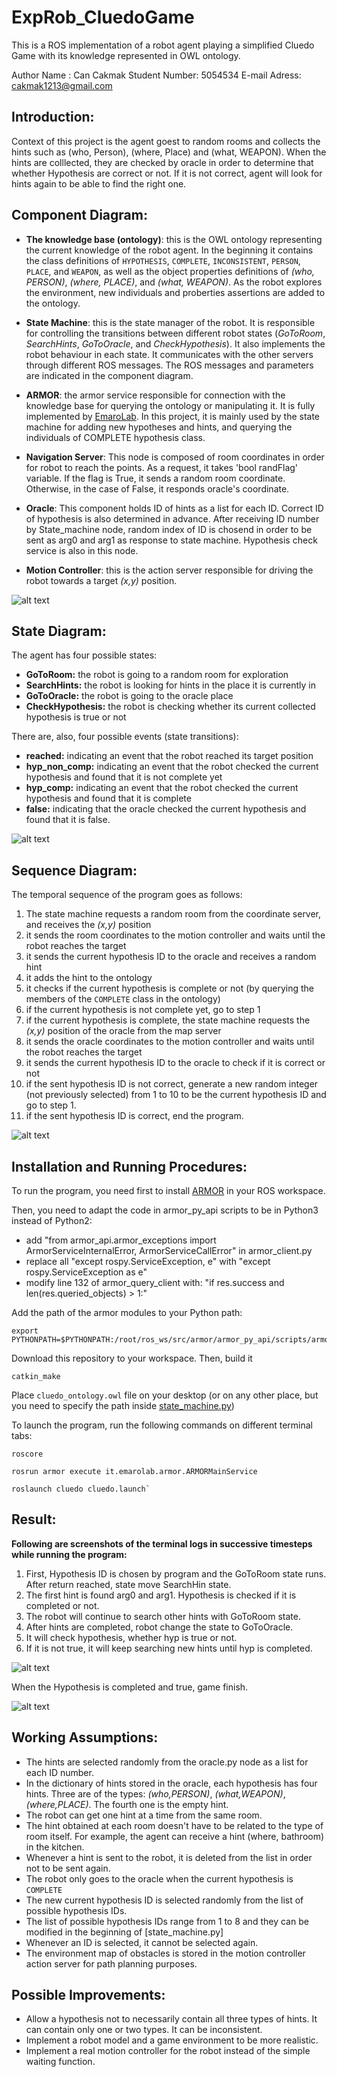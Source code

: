 # ExpRob_CluedoGame
This is a ROS implementation of a robot agent playing a simplified Cluedo Game with its knowledge represented in OWL ontology.

Author Name : Can Cakmak
Student Number: 5054534
E-mail Adress: cakmak1213@gmail.com

## Introduction:

Context of this project is the agent goest to random rooms and collects the hints such as (who, Person), (where, Place) and (what, WEAPON). When the hints are colllected, they are checked by oracle in order to determine that whether Hypothesis are correct or not. If it is not correct, agent will look for hints again to be able to find the right one.

## Component Diagram:

- **The knowledge base (ontology)**: this is the OWL ontology representing the current knowledge of the robot agent. In the beginning it contains the class definitions of `HYPOTHESIS`, `COMPLETE`, `INCONSISTENT`, `PERSON`, `PLACE`, and `WEAPON`, as well as the object properties definitions of *(who, PERSON)*, *(where, PLACE)*, and *(what, WEAPON)*. As the robot explores the environment, new individuals and proberties assertions are added to the ontology.

 - **State Machine**: this is the state manager of the robot. It is responsible for controlling the transitions between different robot states (*GoToRoom*, *SearchHints*, *GoToOracle*, and *CheckHypothesis*). It also implements the robot behaviour in each state. It communicates with the other servers through different ROS messages. The ROS messages and parameters are indicated in the component diagram.

- **ARMOR**: the armor service responsible for connection with the knowledge base for querying the ontology or manipulating it. It is fully implemented by [EmaroLab](https://github.com/EmaroLab/armor). In this project, it is mainly used by the state machine for adding new hypotheses and hints, and querying the individuals of COMPLETE hypothesis class.

- **Navigation Server**: This node is composed of room coordinates in order for robot to reach the points. As a request, it takes 'bool randFlag' variable. If the flag is True, it sends a random room coordinate. Otherwise, in the case of False, it responds oracle's coordinate.

- **Oracle**: This component holds ID of hints as a list for each ID. Correct ID of hypothesis is also determined in advance. After receiving ID number by State_machine node, random index of ID is chosend in order to be sent as arg0 and arg1 as response to state machine. Hypothesis check service is also in this node. 

- **Motion Controller**: this is the action server responsible for driving the robot towards a target *(x,y)* position.

![alt text](https://github.com/cakmakcan/experimental_lab/blob/master/cluedo/images/ComponentDiagram.png?raw=true)

## State Diagram:

The agent has four possible states:
- **GoToRoom:** the robot is going to a random room for exploration
- **SearchHints:** the robot is looking for hints in the place it is currently in
- **GoToOracle:** the robot is going to the oracle place
- **CheckHypothesis:** the robot is checking whether its current collected hypothesis is true or not

There are, also, four possible events (state transitions):
- **reached:** indicating an event that the robot reached its target position
- **hyp_non_comp:** indicating an event that the robot checked the current hypothesis and found that it is not complete yet
- **hyp_comp:** indicating an event that the robot checked the current hypothesis and found that it is complete
- **false:** indicating that the oracle checked the current hypothesis and found that it is false.

![alt text](https://github.com/cakmakcan/experimental_lab/blob/master/cluedo/images/StateDiagram.png)

## Sequence Diagram:
The temporal sequence of the program goes as follows:

1. The state machine requests a random room from the coordinate server, and receives the *(x,y)* position
2. it sends the room coordinates to the motion controller and waits until the robot reaches the target
3. it sends the current hypothesis ID to the oracle and receives a random hint
4. it adds the hint to the ontology
5. it checks if the current hypothesis is complete or not (by querying the members of the `COMPLETE` class in the ontology)
6. if the current hypothesis is not complete yet, go to step 1
7. if the current hypothesis is complete, the state machine requests the *(x,y)* position of the oracle from the map server
8. it sends the oracle coordinates to the motion controller and waits until the robot reaches the target
9. it sends the current hypothesis ID to the oracle to check if it is correct or not
10. if the sent hypothesis ID is not correct, generate a new random integer (not previously selected) from 1 to 10 to be the current hypothesis ID and go to step 1.
11. if the sent hypothesis ID is correct, end the program.

![alt text](https://github.com/cakmakcan/experimental_lab/blob/master/cluedo/images/SequenceDiagram.png)

## Installation and Running Procedures:

To run the program, you need first to install [ARMOR](https://github.com/EmaroLab/armor) in your ROS workspace.

Then, you need to adapt the code in armor_py_api scripts to be in Python3 instead of Python2:
  - add "from armor_api.armor_exceptions import ArmorServiceInternalError, ArmorServiceCallError" in armor_client.py
  - replace all "except rospy.ServiceException, e" with "except rospy.ServiceException as e"
  - modify line 132 of armor_query_client with: "if res.success and len(res.queried_objects) > 1:"

Add the path of the armor modules to your Python path:
```
export PYTHONPATH=$PYTHONPATH:/root/ros_ws/src/armor/armor_py_api/scripts/armor_api/
```
Download this repository to your workspace. Then, build it

```
catkin_make
```

Place `cluedo_ontology.owl` file on your desktop (or on any other place, but you need to specify the path inside [state_machine.py](https://github.com/yaraalaa0/ExpRob_CluedoGame/blob/main/cluedo/scripts/state_machine.py))

To launch the program, run the following commands on different terminal tabs:
```
roscore
```
```
rosrun armor execute it.emarolab.armor.ARMORMainService
```
```
roslaunch cluedo cluedo.launch`

```

## Result:

**Following are screenshots of the terminal logs in successive timesteps while running the program:**

1. First, Hypothesis ID is chosen by program and the GoToRoom state runs. After return reached, state move SearchHin state.
2. The first hint is found arg0 and arg1. Hypothesis is checked if it is completed or not.
3. The robot will continue to search other hints with GoToRoom state.
4. After hints are completed, robot change the state to GoToOracle.
5. It will check hypothesis, whether hyp is true or not.
6. If it is not true, it will keep searching new hints until hyp is completed.

![alt text](https://github.com/cakmakcan/experimental_lab/blob/master/cluedo/images/Screenshot%20from%202023-01-28%2019-33-49.png)

When the Hypothesis is completed and true, game finish.

![alt text](https://github.com/cakmakcan/experimental_lab/blob/master/cluedo/images/Screenshot%20from%202023-01-28%2019-34-46.png)


## Working Assumptions:
- The hints are selected randomly from the oracle.py node as a list for each ID number.
- In the dictionary of hints stored in the oracle, each hypothesis has four hints. Three are of the types: *(who,PERSON)*, *(what,WEAPON)*, *(where,PLACE)*. The fourth one is the empty hint.
- The robot can get one hint at a time from the same room. 
- The hint obtained at each room doesn't have to be related to the type of room itself. For example, the agent can receive a hint (where, bathroom) in the kitchen.
- Whenever a hint is sent to the robot, it is deleted from the list in order not to be sent again. 
- The robot only goes to the oracle when the current hypothesis is `COMPLETE`
- The new current hypothesis ID is selected randomly from the list of possible hypothesis IDs. 
- The list of possible hypothesis IDs range from 1 to 8 and they can be modified in the beginning of [state_machine.py]
- Whenever an ID is selected, it cannot be selected again.
- The environment map of obstacles is stored in the motion controller action server for path planning purposes.

## Possible Improvements:
- Allow a hypothesis not to necessarily contain all three types of hints. It can contain only one or two types. It can be inconsistent.
- Implement a robot model and a game environment to be more realistic.
- Implement a real motion controller for the robot instead of the simple waiting function.
